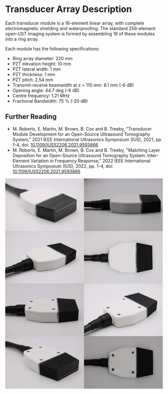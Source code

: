 # Transducer Array Description

Each transducer module is a 16-element linear array, with complete electromagnetic shielding and waterproofing. The standard 256-element open-UST imaging system is formed by assembling 16 of these modules into a ring array.

Each module has the following specifications:

- Ring array diameter: 220 mm
- PZT elevation height: 10 mm
- PZT lateral width: 1 mm
- PZT thickness: 1 mm
- PZT pitch: 2.54 mm
- Transmit-receive beamwidth at z = 110 mm: 8.1 mm (-6 dB)
- Opening angle: 44.7 deg (-6 dB)
- Centre frequency: 1.21 MHz
- Fractional Bandwidth: 75 % (-20 dB)

## Further Reading

- M. Roberts, E. Martin, M. Brown, B. Cox and B. Treeby, "Transducer Module Development for an Open-Source Ultrasound Tomography System," 2021 IEEE International Ultrasonics Symposium (IUS), 2021, pp. 1-4, doi: [10.1109/IUS52206.2021.9593866](https://doi.org/10.1109/IUS52206.2021.9593866)
- M. Roberts, E. Martin, M. Brown, B. Cox and B. Treeby, "Matching Layer Deposition for an Open-Source Ultrasound Tomography System: Inter-Element Variation in Frequency Response," 2022 IEEE International Ultrasonics Symposium (IUS), 2022, pp. 1-4, doi: [10.1109/IUS52206.2021.9593866](https://doi.org/10.1109/IUS52206.2021.9593866)

![image-gallery](img/image-gallery.png)